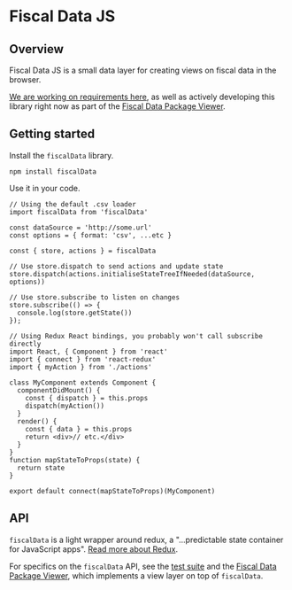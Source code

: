 # Fiscal Data JS

## Overview

Fiscal Data JS is a small data layer for creating views on fiscal data in the browser.

[We are working on requirements here](REQUIREMENTS.md), as well as actively developing this library right now as part of the [Fiscal Data Package Viewer](https://github.com/openspending/fiscal-data-package-viewer).

## Getting started

Install the `fiscalData` library.

`npm install fiscalData`

Use it in your code.

```
// Using the default .csv loader
import fiscalData from 'fiscalData'

const dataSource = 'http://some.url'
const options = { format: 'csv', ...etc }

const { store, actions } = fiscalData

// Use store.dispatch to send actions and update state
store.dispatch(actions.initialiseStateTreeIfNeeded(dataSource, options))

// Use store.subscribe to listen on changes
store.subscribe(() => {
  console.log(store.getState())
});

// Using Redux React bindings, you probably won't call subscribe directly
import React, { Component } from 'react'
import { connect } from 'react-redux'
import { myAction } from './actions'

class MyComponent extends Component {
  componentDidMount() {
    const { dispatch } = this.props
    dispatch(myAction())
  }
  render() {
    const { data } = this.props
    return <div>// etc.</div>
  }
}
function mapStateToProps(state) {
  return state
}

export default connect(mapStateToProps)(MyComponent)
```

## API

`fiscalData` is a light wrapper around redux, a "...predictable state container for JavaScript apps". [Read more about Redux](http://rackt.org/redux/).

For specifics on the `fiscalData` API, see the [test suite](test/) and the [Fiscal Data Package Viewer](https://github.com/openspending/fiscal-data-package-viewer), which implements a view layer on top of `fiscalData`.
